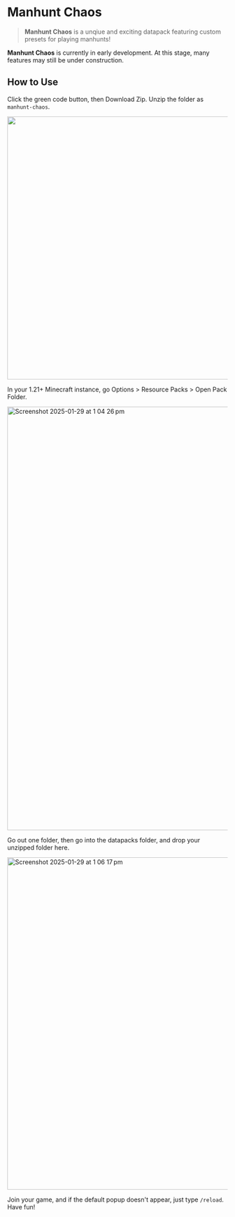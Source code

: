 # Manhunt Chaos

> **Manhunt Chaos** is a unqiue and exciting datapack featuring custom presets for playing manhunts!

**Manhunt Chaos** is currently in early development. At this stage, many features may still be under construction.

## How to Use
Click the green code button, then Download Zip. Unzip the folder as `manhunt-chaos`.

<img width="600" alt="" src="https://github.com/user-attachments/assets/883acf1a-56d5-4eb0-8cd2-643a393ebc0f" />

In your 1.21+ Minecraft instance, go Options > Resource Packs > Open Pack Folder.

<img width="966" alt="Screenshot 2025-01-29 at 1 04 26 pm" src="https://github.com/user-attachments/assets/9cca5879-7fec-46cf-8eab-47f99b304d11" />

Go out one folder, then go into the datapacks folder, and drop your unzipped folder here.

<img width="758" alt="Screenshot 2025-01-29 at 1 06 17 pm" src="https://github.com/user-attachments/assets/03769aa6-ef93-467e-95a7-5a75a260bb28" />

Join your game, and if the default popup doesn't appear, just type `/reload`. Have fun!
